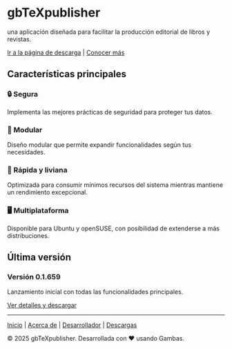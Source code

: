 # gbTeXpublisher


una aplicación diseñada para facilitar la producción editorial de libros y revistas.

[Ir a la página de descarga](downloads.md) | [Conocer más](about.md)

## Características principales

### 🔒 Segura
Implementa las mejores prácticas de seguridad para proteger tus datos.

### 🧩 Modular
Diseño modular que permite expandir funcionalidades según tus necesidades.

### 🚀 Rápida y liviana
Optimizada para consumir mínimos recursos del sistema mientras mantiene un rendimiento excepcional.

### 🖥️ Multiplataforma
Disponible para Ubuntu y openSUSE, con posibilidad de extenderse a más distribuciones.

## Última versión

### Versión 0.1.659
Lanzamiento inicial con todas las funcionalidades principales.

[Ver detalles y descargar](downloads.md)

---

[Inicio](index.md) | [Acerca de](about.md) | [Desarrollador](cv.md) | [Descargas](downloads.md)

&copy; 2025 gbTeXpublisher. Desarrollada con ❤️ usando Gambas.